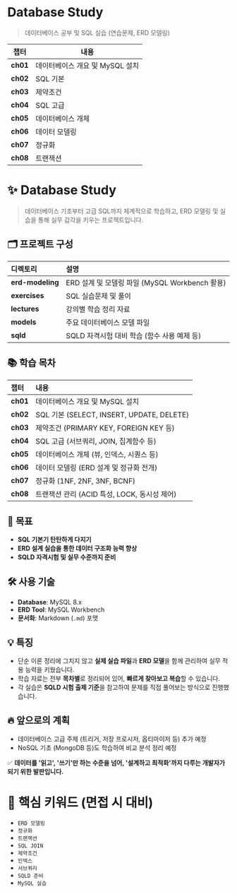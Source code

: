 # Database Study  
> 데이터베이스 공부 및 SQL 실습 (연습문제, ERD 모델링)

| 챕터  | 내용  | 
|------|------------------------------|
| **ch01** | 데이터베이스 개요 및 MySQL 설치 |
| **ch02** | SQL 기본 |
| **ch03** | 제약조건 | 
| **ch04** | SQL 고급 | 
| **ch05** | 데이터베이스 개체 | 
| **ch06** | 데이터 모델링 |
| **ch07** | 정규화 |
| **ch08** | 트랜잭션 |


# ✨ Database Study
> 데이터베이스 기초부터 고급 SQL까지 체계적으로 학습하고, ERD 모델링 및 실습을 통해 실무 감각을 키우는 프로젝트입니다.

## 🗂️ 프로젝트 구성

| 디렉토리 | 설명 |
|:--------|:-------------------------------|
| **erd-modeling** | ERD 설계 및 모델링 파일 (MySQL Workbench 활용) |
| **exercises** | SQL 실습문제 및 풀이 |
| **lectures** | 강의별 학습 정리 자료 |
| **models** | 주요 데이터베이스 모델 파일 |
| **sqld** | SQLD 자격시험 대비 학습 (함수 사용 예제 등) |

## 📚 학습 목차

| 챕터 | 내용 |
|:----|:------------------------------|
| **ch01** | 데이터베이스 개요 및 MySQL 설치 |
| **ch02** | SQL 기본 (SELECT, INSERT, UPDATE, DELETE) |
| **ch03** | 제약조건 (PRIMARY KEY, FOREIGN KEY 등) |
| **ch04** | SQL 고급 (서브쿼리, JOIN, 집계함수 등) |
| **ch05** | 데이터베이스 개체 (뷰, 인덱스, 시퀀스 등) |
| **ch06** | 데이터 모델링 (ERD 설계 및 정규화 전개) |
| **ch07** | 정규화 (1NF, 2NF, 3NF, BCNF) |
| **ch08** | 트랜잭션 관리 (ACID 특성, LOCK, 동시성 제어) |

## 🎯 목표

- **SQL 기본기 탄탄하게 다지기**
- **ERD 설계 실습을 통한 데이터 구조화 능력 향상**
- **SQLD 자격시험 및 실무 수준까지 준비**

## 🛠️ 사용 기술

- **Database**: MySQL 8.x
- **ERD Tool**: MySQL Workbench
- **문서화**: Markdown (`.md`) 포맷

## 💡 특징

- 단순 이론 정리에 그치지 않고 **실제 실습 파일**과 **ERD 모델**을 함께 관리하여 실무 적용 능력을 키웠습니다.
- 학습 자료는 전부 **목차별**로 정리되어 있어, **빠르게 찾아보고 복습**할 수 있습니다.
- 각 실습은 **SQLD 시험 출제 기준**을 참고하여 문제를 직접 풀어보는 방식으로 진행했습니다.

## 🔥 앞으로의 계획

- 데이터베이스 고급 주제 (트리거, 저장 프로시저, 옵티마이저 등) 추가 예정
- NoSQL 기초 (MongoDB 등)도 학습하여 비교 분석 정리 예정

✅ **데이터를 '읽고', '쓰기'만 하는 수준을 넘어, '설계하고 최적화'까지 다루는 개발자가 되기 위한 발판입니다.**

# 🧠 핵심 키워드 (면접 시 대비)

- `ERD 모델링`
- `정규화`
- `트랜잭션`
- `SQL JOIN`
- `제약조건`
- `인덱스`
- `서브쿼리`
- `SQLD 준비`
- `MySQL 실습`
